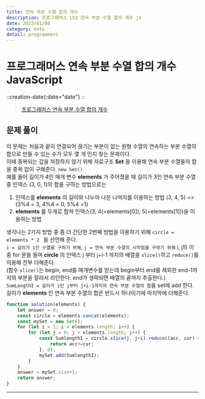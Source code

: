 ```yaml
---
title: 연속 부분 수열 합의 개수
description: 프로그래머스 LV2 연속 부분 수열 합의 개수 js
date: 2023/01/08
category: note
detail: programmers
---
```


# 프로그래머스 연속 부분 수열 합의 개수 JavaScript
::creation-date{:date="date"}
::

> <a href="https://school.programmers.co.kr/learn/courses/30/lessons/131701" target="_blank" class="font-bold">프로그래머스 연속 부분 수열 합의 개수</a>

## 문제 풀이
이 문제는 처음과 끝이 연결되어 끊기는 부분이 없는 원형 수열의 연속하는 부분 수열의 합으로 만들 수 있는 수가 모두 몇 개 인지 찾는 문제이다.  
이때 중복되는 값을 저장하지 않기 위해 자료구조 **Set** 을 이용해 연속 부분 수열들의 합을 중복 없이 구해준다. `new Set()`  
예를 들어 길이가 4인 매개 변수 **elements** 가 주어졌을 때 길이가 3인 연속 부분 수열 중 인덱스 (3, 0, 1)의 합을 구하는 방법으로는
1. 인덱스를 **elements** 의 길이와 나누어 나온 나머지를 이용하는 방법 (3, 4, 5) => (3%4 = 3, 4%4 = 0, 5%4 =1)  
2. **elements** 를 두개로 합쳐 인덱스(3, 4(=elements\[0]), 5(=elements\[1]))을 이용하는 방법  

생각나는 2가지 방법 중 좀 더 간단한 2번째 방법을 이용하기 위해 `circle = elements * 2 ` 을 선언해 준다.  
`i = 길이가 i인 수열을 구하기 위해`, `j = 연속 부분 수열의 시작점을 구하기 위해` i, j의 이중 for 문을 돌며 **circle** 의 인덱스 j 부터 j+i-1 까지의 배열을 `slice()`하고 `reduce()`를 이용해 전부 더해준다.  
(함수 `slice()`는 begin, end를 매개변수를 받는데 begin부터 end를 제외한 end-1까지의 부분을 잘라서 리턴한다. end가 생략되면 배열의 끝까지 추출한다.)  
`SumLengthI = 길이가 i인 j부터 j+i-1까지의 연속 부분 수열의 합`을 set에 add 한다.  
길이가 **elements** 인 연속 부분 수열의 합은 반드시 하나이기에 마지막에 더해준다.


``` js [solution.js]
function solution(elements) {
    let answer = 0;
    const circle = elements.concat(elements);
    const mySet = new Set();
    for (let i = 1; i < elements.length; i++) {
        for (let j = 0; j < elements.length; j++) {
            const SumlengthI = circle.slice(j, j+i).reduce((acc, cur) => {
                return acc+=cur;
            }, 0);
            mySet.add(SumlengthI);
        }
    }
    answer = mySet.size+1;
    return answer;
}
```
---